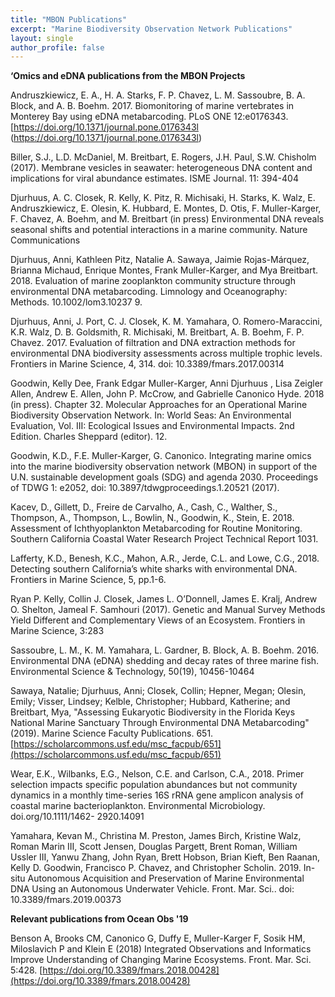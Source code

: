 ```yaml
---
title: "MBON Publications"
excerpt: "Marine Biodiversity Observation Network Publications"
layout: single
author_profile: false
---
```

**‘Omics and eDNA publications from the MBON Projects**

Andruszkiewicz, E. A., H. A. Starks, F. P. Chavez, L. M. Sassoubre, B. A. Block, and A. B. Boehm. 2017\. Biomonitoring of marine vertebrates in Monterey Bay using eDNA metabarcoding. PLoS ONE 12:e0176343\. [https://doi.org/10.1371/journal.pone.0176343l (https://doi.org/10.1371/journal.pone.0176343l)

Biller, S.J., L.D. McDaniel, M. Breitbart, E. Rogers, J.H. Paul, S.W. Chisholm (2017). Membrane vesicles in seawater: heterogeneous DNA content and implications for viral abundance estimates. ISME Journal. 11: 394-404

Djurhuus, A. C. Closek, R. Kelly, K. Pitz, R. Michisaki, H. Starks, K. Walz, E. Andruszkiewicz, E. Olesin, K. Hubbard, E. Montes, D. Otis, F. Muller-Karger, F. Chavez, A. Boehm, and M. Breitbart (in press) Environmental DNA reveals seasonal shifts and potential interactions in a marine community. Nature Communications

Djurhuus, Anni, Kathleen Pitz, Natalie A. Sawaya, Jaimie Rojas-Márquez, Brianna Michaud, Enrique Montes, Frank Muller-Karger, and Mya Breitbart. 2018\. Evaluation of marine zooplankton community structure through environmental DNA metabarcoding. Limnology and Oceanography: Methods. 10.1002/lom3.10237 9\.

Djurhuus, Anni, J. Port, C. J. Closek, K. M. Yamahara, O. Romero-Maraccini, K.R. Walz, D. B. Goldsmith, R. Michisaki, M. Breitbart, A. B. Boehm, F. P. Chavez. 2017\. Evaluation of filtration and DNA extraction methods for environmental DNA biodiversity assessments across multiple trophic levels. Frontiers in Marine Science, 4, 314\. doi: 10.3389/fmars.2017.00314

Goodwin, Kelly Dee, Frank Edgar Muller-Karger, Anni Djurhuus , Lisa Zeigler Allen, Andrew E. Allen, John P. McCrow, and Gabrielle Canonico Hyde. 2018 (in press). Chapter 32\. Molecular Approaches for an Operational Marine Biodiversity Observation Network. In: World Seas: An Environmental Evaluation, Vol. III: Ecological Issues and Environmental Impacts. 2nd Edition. Charles Sheppard (editor). 12\.

Goodwin, K.D., F.E. Muller-Karger, G. Canonico. Integrating marine omics into the marine biodiversity observation network (MBON) in support of the U.N. sustainable development goals (SDG) and agenda 2030\. Proceedings of TDWG 1: e2052, doi: 10.3897/tdwgproceedings.1.20521 (2017).

Kacev, D., Gillett, D., Freire de Carvalho, A., Cash, C., Walther, S., Thompson, A., Thompson, L., Bowlin, N., Goodwin, K., Stein, E. 2018\. Assessment of Ichthyoplankton Metabarcoding for Routine Monitoring. Southern California Coastal Water Research Project Technical Report 1031.

Lafferty, K.D., Benesh, K.C., Mahon, A.R., Jerde, C.L. and Lowe, C.G., 2018\. Detecting southern California’s white sharks with environmental DNA. Frontiers in Marine Science, 5, pp.1-6.

Ryan P. Kelly, Collin J. Closek, James L. O’Donnell, James E. Kralj, Andrew O. Shelton, Jameal F. Samhouri (2017). Genetic and Manual Survey Methods Yield Different and Complementary Views of an Ecosystem. Frontiers in Marine Science, 3:283

Sassoubre, L. M., K. M. Yamahara, L. Gardner, B. Block, A. B. Boehm. 2016\. Environmental DNA (eDNA) shedding and decay rates of three marine fish. Environmental Science & Technology, 50(19), 10456-10464

Sawaya, Natalie; Djurhuus, Anni; Closek, Collin; Hepner, Megan; Olesin, Emily; Visser, Lindsey; Kelble, Christopher; Hubbard, Katherine; and Breitbart, Mya, "Assessing Eukaryotic Biodiversity in the Florida Keys National Marine Sanctuary Through Environmental DNA Metabarcoding" (2019). Marine Science Faculty Publications. 651\. [https://scholarcommons.usf.edu/msc_facpub/651](https://scholarcommons.usf.edu/msc_facpub/651)

Wear, E.K., Wilbanks, E.G., Nelson, C.E. and Carlson, C.A., 2018\. Primer selection impacts specific population abundances but not community dynamics in a monthly time-series 16S rRNA gene amplicon analysis of coastal marine bacterioplankton. Environmental Microbiology. doi.org/10.1111/1462- 2920.14091

Yamahara, Kevan M., Christina M. Preston, James Birch, Kristine Walz, Roman Marin III, Scott Jensen, Douglas Pargett, Brent Roman, William Ussler III, Yanwu Zhang, John Ryan, Brett Hobson, Brian Kieft, Ben Raanan, Kelly D. Goodwin, Francisco P. Chavez, and Christopher Scholin. 2019\. In-situ Autonomous Acquisition and Preservation of Marine Environmental DNA Using an Autonomous Underwater Vehicle. Front. Mar. Sci.. doi: 10.3389/fmars.2019.00373

**Relevant publications from Ocean Obs '19**

Benson A, Brooks CM, Canonico G, Duffy E, Muller-Karger F, Sosik HM, Miloslavich P and Klein E (2018) Integrated Observations and Informatics Improve Understanding of Changing Marine Ecosystems. Front. Mar. Sci. 5:428\. [https://doi.org/10.3389/fmars.2018.00428](https://doi.org/10.3389/fmars.2018.00428)
